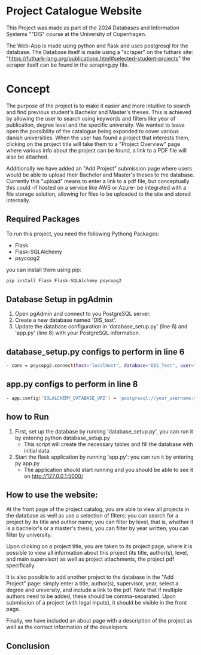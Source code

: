 # Project Catalogue Website

This Project was made as part of the 2024 Databases and Information Systems ""DIS" course at the University of Copenhagen.

The Web-App is made using python and flask and uses postgresql for the database.
The Database itself is made using a "scraper" on the futhark site: "https://futhark-lang.org/publications.html#selected-student-projects"
the scraper itself can be found in the scraping.py file.

# Concept 

The purpose of the project is to make it easier and more intuitive to search and find previous student's Bachelor and Master's theses. This is achieved by allowing the user to search using keywords and filters like year of publication, degree level and the specific university. We wanted to leave open the possibility of the catalogue being expanded to cover various danish universities. When the user has found a project that interests them, clicking on the project title will take them to a "Project Overview" page where various info about the project can be found, a link to a PDF file will also be attached.

Additionally we have added an "Add Project" submission page where users would be able to upload their Bachelor and Master's theses to the database. Currently this "upload" means to enter a link to a pdf file, but conceptually this could -if hosted on a service like AWS or Azure- be integrated with a file storage solution, allowing for files to be uploaded to the site and stored internally.

## Required Packages 

To run this project, you need the following Pythong Packages:

- Flask
- Flask-SQLAlchemy
- psycopg2

you can install them using pip:

```bash
pip install Flask Flask-SQLAlchemy psycopg2
```
## Database Setup in pgAdmin
1) Open pgAdmin and connect to you PostgreSQL server.
2) Create a new database named 'DIS_test'.
3) Update the database configuration in 'database_setup.py' (line 6) and 'app.py' (line 8) with your PostgreSQL information.  

## database_setup.py configs to perform in line 6
```bash
- conn = psycopg2.connect(host="localhost", database="DIS_Test", user="your_username", password="your_password", port=5432)
```
## app.py configs to perform in line 8
```bash
- app.config['SQLALCHEMY_DATABASE_URI'] = 'postgresql://your_username:your_password@localhost/DIS_Test'
```
## how to Run 
1)  First, set up the database by running 'database_setup.py', you can run it by entering    python database_setup.py
    - This script will create the necessary tables and fill the database with initial data.
2) Start the flask application by running 'app.py': you can run it by entering py app.py
    - The application should start running and you should be able to see it on http://127.0.0.1:5000/

## How to use the website:
At the front page of the project catalog, you are able to view all
projects in the database as well as use a selection of filters: you can
search for a project by its title and author name; you can filter by level,
that is, whether it is a bachelor's or a master's thesis; you can filter
by year written; you can filter by university.

Upon clicking on a project title, you are taken to its project page, 
where it is possible to view all information about this project (its 
title, author(s), level, and main supervisor) as well as project
attachments, the project pdf specifically.

It is also possible to add another project to the database in the "Add
Project" page: simply enter a title, author(s), supervisor, year, select
a degree and university, and include a link to the pdf. Note that if
multiple authors need to be added, these should be comma-separated.
Upon submission of a project (with legal inputs), it should be visible
in the front page.

Finally, we have included an about page with a description of the project
as well as the contact information of the developers.

## Conclusion